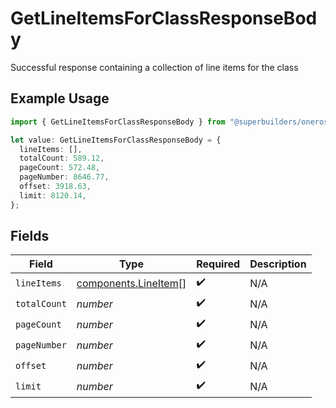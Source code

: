 # GetLineItemsForClassResponseBody

Successful response containing a collection of line items for the class

## Example Usage

```typescript
import { GetLineItemsForClassResponseBody } from "@superbuilders/oneroster/models/operations";

let value: GetLineItemsForClassResponseBody = {
  lineItems: [],
  totalCount: 589.12,
  pageCount: 572.48,
  pageNumber: 8646.77,
  offset: 3918.63,
  limit: 8120.14,
};
```

## Fields

| Field                                                        | Type                                                         | Required                                                     | Description                                                  |
| ------------------------------------------------------------ | ------------------------------------------------------------ | ------------------------------------------------------------ | ------------------------------------------------------------ |
| `lineItems`                                                  | [components.LineItem](../../models/components/lineitem.md)[] | :heavy_check_mark:                                           | N/A                                                          |
| `totalCount`                                                 | *number*                                                     | :heavy_check_mark:                                           | N/A                                                          |
| `pageCount`                                                  | *number*                                                     | :heavy_check_mark:                                           | N/A                                                          |
| `pageNumber`                                                 | *number*                                                     | :heavy_check_mark:                                           | N/A                                                          |
| `offset`                                                     | *number*                                                     | :heavy_check_mark:                                           | N/A                                                          |
| `limit`                                                      | *number*                                                     | :heavy_check_mark:                                           | N/A                                                          |